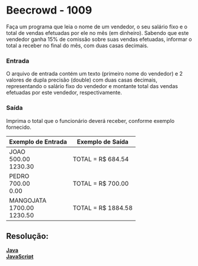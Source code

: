 <h1>Beecrowd - 1009</h1>

Faça um programa que leia o nome de um vendedor, o seu salário fixo e o total de vendas efetuadas por ele no mês (em dinheiro). 
Sabendo que este vendedor ganha 15% de comissão sobre suas vendas efetuadas, informar o total a receber no final do mês, com duas casas decimais.
<br>

<h3>Entrada</h3>
O arquivo de entrada contém um texto (primeiro nome do vendedor) e 2 valores de dupla precisão (double) com duas casas decimais, 
representando o salário fixo do vendedor e montante total das vendas efetuadas por este vendedor, respectivamente.

<h3>Saída</h3>

Imprima o total que o funcionário deverá receber, conforme exemplo fornecido.
<br>

|        Exemplo de Entrada         |  Exemplo de Saída   |
| --------------------------------- | ------------------ |
| JOAO<br>500.00<br>1230.30         | TOTAL = R$ 684.54  |
| PEDRO<br>700.00<br>0.00           | TOTAL = R$ 700.00  |
| MANGOJATA<br>1700.00<br>1230.50   | TOTAL = R$ 1884.58 |

<h2>Resolução:</h2>

[**Java**](https://github.com/Dendzy/beecrowd-resolution/blob/main/Iniciante/Java/beecrowd_1009.java)
<br>
[**JavaScript**](https://github.com/Dendzy/beecrowd-resolution/blob/main/Iniciante/JavaScript/beecrowd_1009.js)
